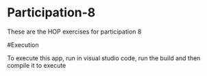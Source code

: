 # Participation-8

These are the HOP exercises for participation 8

#Execution

To execute this app, run in visual studio code, run the build and then compile it to execute
